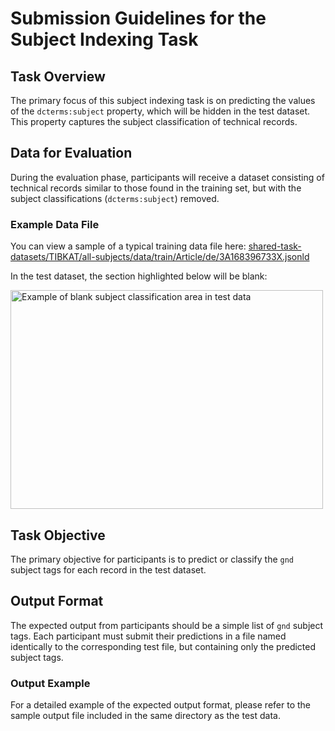 # Submission Guidelines for the Subject Indexing Task

## Task Overview

The primary focus of this subject indexing task is on predicting the values of the `dcterms:subject` property, which will be hidden in the test dataset. This property captures the subject classification of technical records.

## Data for Evaluation

During the evaluation phase, participants will receive a dataset consisting of technical records similar to those found in the training set, but with the subject classifications (`dcterms:subject`) removed. 

### Example Data File

You can view a sample of a typical training data file here:
[shared-task-datasets/TIBKAT/all-subjects/data/train/Article/de/3A168396733X.jsonld](https://github.com/jd-coderepos/llms4subjects/blob/main/shared-task-datasets/TIBKAT/all-subjects/data/train/Article/de/3A168396733X.jsonld)

In the test dataset, the section highlighted below will be blank:

<img src="https://github.com/jd-coderepos/llms4subjects/blob/main/img/classification-target.png" width="500" height="350" alt="Example of blank subject classification area in test data">

## Task Objective

The primary objective for participants is to predict or classify the `gnd` subject tags for each record in the test dataset.

## Output Format

The expected output from participants should be a simple list of `gnd` subject tags. Each participant must submit their predictions in a file named identically to the corresponding test file, but containing only the predicted subject tags.

### Output Example

For a detailed example of the expected output format, please refer to the sample output file included in the same directory as the test data.
